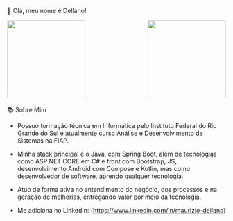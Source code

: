 👋 Olá, meu nome é Dellano!

<div style="display: flex; justify-content: space-between;">

  <img height="180rem" src="https://github-readme-stats.vercel.app/api?username=Dellano23&theme=radical&include_icons=true"/>
  
  <img height="180rem" src="https://github-readme-stats.vercel.app/api/top-langs/?username=Dellano23&theme=radical"  />

</div> 
<br>
<div> 
📚 Sobre Mim

- Possuo formação técnica em Informática pelo Instituto Federal do Rio Grande do Sul e atualmente curso Análise e Desenvolvimento de Sistemas na FIAP.

- Minha stack principal é o Java, com Spring Boot, além de tecnologias como ASP.NET CORE em C# e front com Bootstrap, JS, desenvolvimento Android com Compose e Kotlin, mas como desenvolvedor de software, aprendo qualquer tecnologia.

- Atuo de forma ativa no entendimento do negócio, dos processos e na geração de melhorias, entregando valor por meio da tecnologia.

- Me adiciona no LinkedIn: (https://www.linkedin.com/in/maurizio-dellano)

</div>
